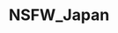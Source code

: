 ---
title: NSFW_Japan
crosslinks:
- NSFW_Hentai_n_Jav
- JavPreview
- JavDownloadCenter
- JuliaJAV
- Asianpornin15seconds
- juicyasians
- SpankSafe
- asianandlovingit
- BitJav
- AsianHottiesGIFS
- tipofmypenis
- pakistan
- WomenLookingDown
- JapanTravel
- lineups
- WorkIt
- ConfusedBoners
- anriokita
- ShionUtsunomiya
---